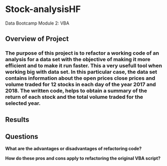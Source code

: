 # Stock-analysisHF
Data Bootcamp Module 2: VBA
## Overview of Project

### The purpose of this project is to refactor a working code of an analysis for a data set with the objective of making it more efficient and to make it run faster. This a very usefull tool when working big with data set. In this particular case, the data set contains information about the open prices close prices and volume traded for 12 stocks in each day of the year 2017 and 2018. The written code, helps to obtain a summary of the return of each stock and the total volume traded for the selected year.


## Results


## Questions

**What are the advantages or disadvantages of refactoring code?**


**How do these pros and cons apply to refactoring the original VBA script?**


